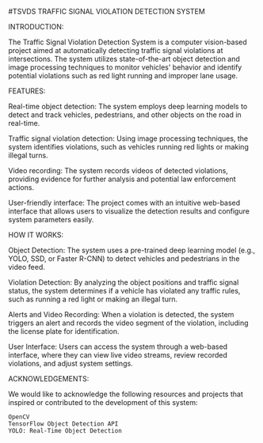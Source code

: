 #TSVDS
TRAFFIC SIGNAL VIOLATION DETECTION SYSTEM

INTRODUCTION:

The Traffic Signal Violation Detection System is a computer vision-based project aimed at automatically detecting traffic signal violations at intersections. The system utilizes state-of-the-art object detection and image processing techniques to monitor vehicles' behavior and identify potential violations such as red light running and improper lane usage.

FEATURES:

Real-time object detection: The system employs deep learning models to detect and track vehicles, pedestrians, and other objects on the road in real-time.

Traffic signal violation detection: Using image processing techniques, the system identifies violations, such as vehicles running red lights or making illegal turns.

Video recording: The system records videos of detected violations, providing evidence for further analysis and potential law enforcement actions.

User-friendly interface: The project comes with an intuitive web-based interface that allows users to visualize the detection results and configure system parameters easily.

HOW IT WORKS:

Object Detection: The system uses a pre-trained deep learning model (e.g., YOLO, SSD, or Faster R-CNN) to detect vehicles and pedestrians in the video feed.

Violation Detection: By analyzing the object positions and traffic signal status, the system determines if a vehicle has violated any traffic rules, such as running a red light or making an illegal turn.

Alerts and Video Recording: When a violation is detected, the system triggers an alert and records the video segment of the violation, including the license plate for identification.

User Interface: Users can access the system through a web-based interface, where they can view live video streams, review recorded violations, and adjust system settings.

ACKNOWLEDGEMENTS:

We would like to acknowledge the following resources and projects that inspired or contributed to the development of this system:

    OpenCV
    TensorFlow Object Detection API
    YOLO: Real-Time Object Detection
